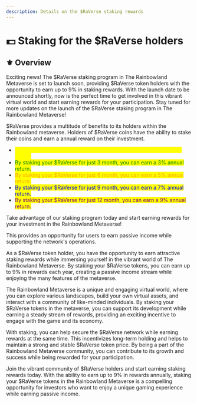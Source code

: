 ```yaml
---
description: Details on the $RaVerse staking rewards
---
```


# 💵 Staking for the $RaVerse holders

## ⚜️ Overview

Exciting news! The $RaVerse staking program in The Rainbowland Metaverse is set to launch soon, providing $RaVerse token holders with the opportunity to earn up to 9% in staking rewards. With the launch date to be announced shortly, now is the perfect time to get involved in this vibrant virtual world and start earning rewards for your participation. Stay tuned for more updates on the launch of the $RaVerse staking program in The Rainbowland Metaverse!

$RaVerse provides a multitude of benefits to its holders within the Rainbowland metaverse. Holders of $RaVerse coins have the ability to stake their coins and earn a annual reward on their investment.

* <mark style="color:yellow;">By staking your $RaVerse for just 1 month, you can earn a 1% annual return.</mark>
* <mark style="color:green;">By staking your $RaVerse for just 3 month, you can earn a 3% annual return.</mark>
* <mark style="color:orange;">By staking your $RaVerse for just 6 month, you can earn a 5% annual return.</mark>
* <mark style="color:blue;">By staking your $RaVerse for just 9 month, you can earn a 7% annual return.</mark>
* <mark style="color:purple;">By staking your $RaVerse for just 12 month, you can earn a 9% annual return.</mark>

Take advantage of our staking program today and start earning rewards for your investment in the Rainbowland Metaverse!

This provides an opportunity for users to earn passive income while supporting the network's operations.

As a $RaVerse token holder, you have the opportunity to earn attractive staking rewards while immersing yourself in the vibrant world of The Rainbowland Metaverse. By staking your $RaVerse tokens, you can earn up to 9% in rewards each year, creating a passive income stream while enjoying the many features of the metaverse.

The Rainbowland Metaverse is a unique and engaging virtual world, where you can explore various landscapes, build your own virtual assets, and interact with a community of like-minded individuals. By staking your $RaVerse tokens in the metaverse, you can support its development while earning a steady stream of rewards, providing an exciting incentive to engage with the game and its economy.

With staking, you can help secure the $RaVerse network while earning rewards at the same time. This incentivizes long-term holding and helps to maintain a strong and stable $RaVerse token price. By being a part of the Rainbowland Metaverse community, you can contribute to its growth and success while being rewarded for your participation.

Join the vibrant community of $RaVerse holders and start earning staking rewards today. With the ability to earn up to 9% in rewards annually, staking your $RaVerse tokens in the Rainbowland Metaverse is a compelling opportunity for investors who want to enjoy a unique gaming experience while earning passive income.




